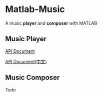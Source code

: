 # Matlab-Music
A music **player** and **composer** with MATLAB

## Music Player

[API Document](https://github.com/QGrain/Matlab-Music/blob/master/Music_Player-API.md)

[API Document(中文)](https://github.com/QGrain/Matlab-Music/blob/master/Music_Player-API-zh.md)

## Music Composer

*Todo*